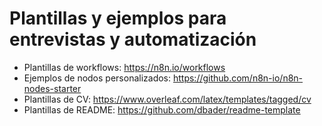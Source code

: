 # Plantillas y ejemplos para entrevistas y automatización

- Plantillas de workflows: https://n8n.io/workflows
- Ejemplos de nodos personalizados: https://github.com/n8n-io/n8n-nodes-starter
- Plantillas de CV: https://www.overleaf.com/latex/templates/tagged/cv
- Plantillas de README: https://github.com/dbader/readme-template

